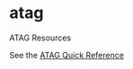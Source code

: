 # atag
ATAG Resources

See the [ATAG Quick Reference](https://andrewnordlund.github.io/atag/atagscs.html)

